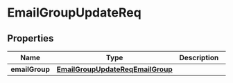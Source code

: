 # EmailGroupUpdateReq

## Properties
Name | Type | Description | Notes
------------ | ------------- | ------------- | -------------
**emailGroup** | [**EmailGroupUpdateReqEmailGroup**](EmailGroupUpdateReqEmailGroup.md) |  | 
